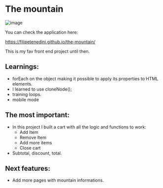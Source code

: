 #                                                            The mountain
![image](https://user-images.githubusercontent.com/105571583/201692118-3ccae20c-32b6-492e-bae5-05c28ab24692.png)

You can check the application here:

https://filipetenedini.github.io/the-mountain/

This is my fav front end project until then.

## Learnings:
- forEach on the object making it possible to apply its properties to HTML elements.
- I learned to use cloneNode();
- training loops.
- mobile mode

## The most important:
- In this project I built a cart with all the logic and functions to work:
  - Add Item
  - Remove Item
  - Add more items
  - Close cart
- Subtotal, discount, total.
 
## Next features:
- Add more pages with mountain informations.
